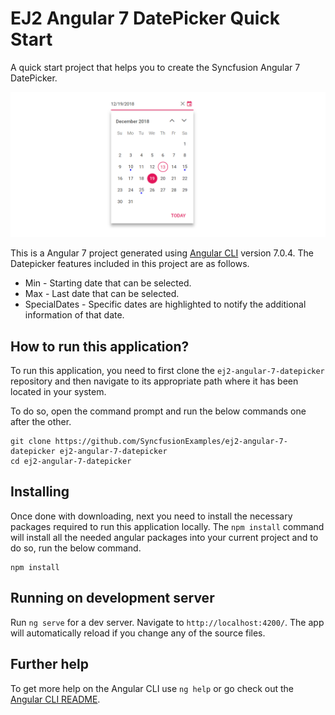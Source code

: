 
# EJ2 Angular 7 DatePicker Quick Start
A quick start project that helps you to create the Syncfusion Angular 7 DatePicker.


![Angular 7 DatePicker](angular7datepicker.png "Angualar 7 DatePicker")

This is a Angular 7 project generated using [Angular CLI](https://github.com/angular/angular-cli) version 7.0.4. The Datepicker features included in this project are as follows.

* Min - Starting date that can be selected.
* Max - Last date that can be selected.
* SpecialDates - Specific dates are highlighted to notify the additional information of that date.

## How to run this application?
To run this application, you need to first clone the `ej2-angular-7-datepicker` repository and then navigate to its appropriate path where it has been located in your system.

To do so, open the command prompt and run the below commands one after the other.

```
git clone https://github.com/SyncfusionExamples/ej2-angular-7-datepicker ej2-angular-7-datepicker
cd ej2-angular-7-datepicker
```

## Installing
Once done with downloading, next you need to install the necessary packages required to run this application locally. The `npm install` command will install all the needed angular packages into your current project and to do so, run the below command.

```
npm install
```

## Running on development server
Run `ng serve` for a dev server. Navigate to `http://localhost:4200/`. The app will automatically reload if you change any of the source files.

## Further help

To get more help on the Angular CLI use `ng help` or go check out the [Angular CLI README](https://github.com/angular/angular-cli/blob/master/README.md).
